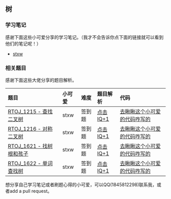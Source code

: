 ## 树

### 学习笔记

感谢下面这些小可爱分享的学习笔记。（我才不会告诉你点下面的链接就可以看到他们的笔记呢！）

- [stxw](./learn_note/stxw/readme.md)

### 相关题目

感谢下面这些大佬分享的题目解析。

| 题目 | 小可爱 | 难度 | 题目解析 | 代码 |
| :--- | :--- | :--- | :--- | :--- |
| [RTOJ_1215 - 查找二叉树](./problems/RTOJ_1215_stxw/description.md) | stxw | 签到题 | [点击IQ+1](./problems/RTOJ_1215_stxw/analysis.md) | [去瞅瞅这个小可爱的代码咋写的](./problems/RTOJ_1215_stxw/main.cpp) |
| [RTOJ_1216 - 对称二叉树](./problems/RTOJ_1216_stxw/description.md) | stxw | 签到题 | [点击IQ+1](./problems/RTOJ_1216_stxw/analysis.md) | [去瞅瞅这个小可爱的代码咋写的](./problems/RTOJ_1216_stxw/main.cpp) |
| [RTOJ_1621 - 找树根和孩子](./problems/RTOJ_1621_stxw/description.md) | stxw | 签到题 | [点击IQ+1](./problems/RTOJ_1621_stxw/analysis.md) | [去瞅瞅这个小可爱的代码咋写的](./problems/RTOJ_1621_stxw/main.cpp) |
| [RTOJ_1622 - 单词查找树](./problems/RTOJ_1622_stxw/description.md) | stxw | 签到题 | [点击IQ+1](./problems/RTOJ_1622_stxw/analysis.md) | [去瞅瞅这个小可爱的代码咋写的](./problems/RTOJ_1622_stxw/main.cpp) |

想分享自己学习笔记或者刷题心得的小可爱，可以QQ(1845812298)联系我，或者add a pull request。
